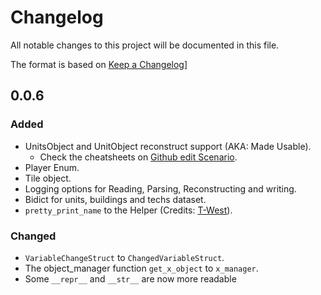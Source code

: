 # Changelog
All notable changes to this project will be documented in this file.

The format is based on [Keep a Changelog](https://keepachangelog.com/en/1.0.0/)]

## 0.0.6
### Added

- UnitsObject and UnitObject reconstruct support (AKA: Made Usable).
  - Check the cheatsheets on [Github edit Scenario].
- Player Enum.
- Tile object.
- Logging options for Reading, Parsing, Reconstructing and writing.
- Bidict for units, buildings and techs dataset.
- `pretty_print_name` to the Helper (Credits: [T-West]).

### Changed

- `VariableChangeStruct` to `ChangedVariableStruct`.
- The object_manager function `get_x_object` to `x_manager`.
- Some `__repr__` and `__str__` are now more readable

[Github edit Scenario]: https://github.com/KSneijders/AoE2ScenarioParser#editing-a-scenario
[T-West]: (https://github.com/twestura/)

